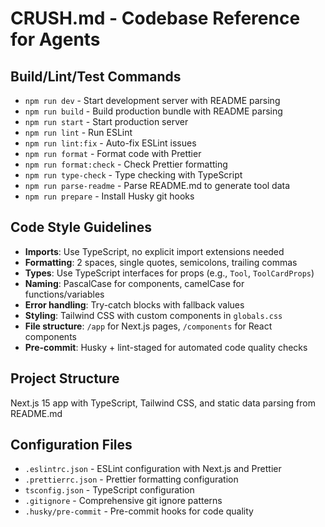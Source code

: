 # CRUSH.md - Codebase Reference for Agents

## Build/Lint/Test Commands

- `npm run dev` - Start development server with README parsing
- `npm run build` - Build production bundle with README parsing
- `npm run start` - Start production server
- `npm run lint` - Run ESLint
- `npm run lint:fix` - Auto-fix ESLint issues
- `npm run format` - Format code with Prettier
- `npm run format:check` - Check Prettier formatting
- `npm run type-check` - Type checking with TypeScript
- `npm run parse-readme` - Parse README.md to generate tool data
- `npm run prepare` - Install Husky git hooks

## Code Style Guidelines

- **Imports**: Use TypeScript, no explicit import extensions needed
- **Formatting**: 2 spaces, single quotes, semicolons, trailing commas
- **Types**: Use TypeScript interfaces for props (e.g., `Tool`, `ToolCardProps`)
- **Naming**: PascalCase for components, camelCase for functions/variables
- **Error handling**: Try-catch blocks with fallback values
- **Styling**: Tailwind CSS with custom components in `globals.css`
- **File structure**: `/app` for Next.js pages, `/components` for React components
- **Pre-commit**: Husky + lint-staged for automated code quality checks

## Project Structure

Next.js 15 app with TypeScript, Tailwind CSS, and static data parsing from README.md

## Configuration Files

- `.eslintrc.json` - ESLint configuration with Next.js and Prettier
- `.prettierrc.json` - Prettier formatting configuration
- `tsconfig.json` - TypeScript configuration
- `.gitignore` - Comprehensive git ignore patterns
- `.husky/pre-commit` - Pre-commit hooks for code quality
